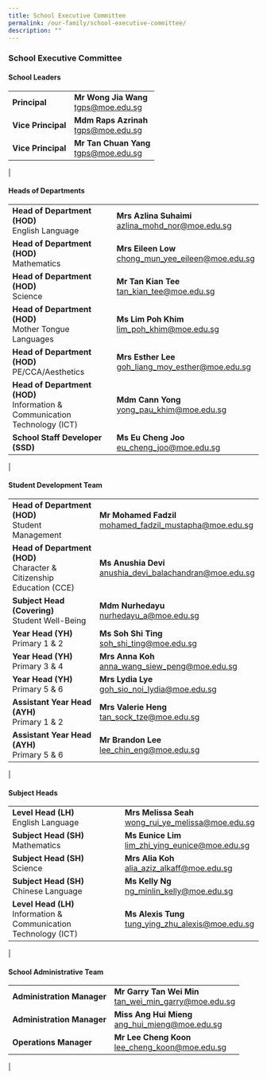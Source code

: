 ```yaml
---
title: School Executive Committee
permalink: /our-family/school-executive-committee/
description: ""
---
```

### **School Executive Committee**
#### **School Leaders**

|  |  |
|---|---|
| **Principal**  | **Mr Wong Jia Wang**<br>[tgps@moe.edu.sg](mailto:tgps@moe.edu.sg) |
| **Vice Principal**   | **Mdm Raps Azrinah**<br>[tgps@moe.edu.sg](mailto:tgps@moe.edu.sg)  |
| **Vice Principal**  | **Mr Tan Chuan Yang**<br>[tgps@moe.edu.sg](mailto:tgps@moe.edu.sg)  |
|

#### **Heads of Departments**

|  |  |
|---|---|
| **Head of Department (HOD)**<br>English Language | **Mrs Azlina Suhaimi**<br>[azlina_mohd_nor@moe.edu.sg](azlina_mohd_nor@moe.edu.sg) |
| **Head of Department (HOD)**<br>Mathematics | **Mrs Eileen Low**<br>[chong_mun_yee_eileen@moe.edu.sg](chong_mun_yee_eileen@moe.edu.sg) |
| **Head of Department (HOD)**<br>Science | **Mr Tan Kian Tee**<br>[tan_kian_tee@moe.edu.sg](tan_kian_tee@moe.edu.sg) |
| **Head of Department (HOD)**<br>Mother Tongue Languages | **Ms Lim Poh Khim**<br>[lim_poh_khim@moe.edu.sg](lim_poh_khim@moe.edu.sg) |
| **Head of Department (HOD)**<br>PE/CCA/Aesthetics | **Mrs Esther Lee**<br>[goh_liang_moy_esther@moe.edu.sg](goh_liang_moy_esther@moe.edu.sg) |
| **Head of Department (HOD)**<br>Information & Communication Technology (ICT) | **Mdm Cann Yong**<br>[yong_pau_khim@moe.edu.sg](yong_pau_khim@moe.edu.sg) |
| **School Staff Developer (SSD)** | **Ms Eu Cheng Joo**<br>[eu_cheng_joo@moe.edu.sg](eu_cheng_joo@moe.edu.sg) |
|

#### **Student Development Team**

|  |  |
|---|---|
| **Head of Department (HOD)**<br>Student Management | **Mr Mohamed Fadzil**<br>[mohamed_fadzil_mustapha@moe.edu.sg](mohamed_fadzil_mustapha@moe.edu.sg) |
| **Head of Department (HOD)**<br>Character & Citizenship Education (CCE) | **Ms Anushia Devi**<br>[anushia_devi_balachandran@moe.edu.sg](anushia_devi_balachandran@moe.edu.sg) |
| **Subject Head (Covering)**<br>Student Well-Being | **Mdm Nurhedayu**<br>[nurhedayu_a@moe.edu.sg](nurhedayu_a@moe.edu.sg) |
| **Year Head (YH)**<br>Primary 1 & 2 | **Ms Soh Shi Ting**<br>[soh_shi_ting@moe.edu.sg](soh_shi_ting@moe.edu.sg) |
| **Year Head (YH)**<br>Primary 3 & 4 | **Mrs Anna Koh**<br>[anna_wang_siew_peng@moe.edu.sg](anna_wang_siew_peng@moe.edu.sg) |
| **Year Head (YH)**<br>Primary 5 & 6 | **Mrs Lydia Lye**<br>[goh_sio_noi_lydia@moe.edu.sg](goh_sio_noi_lydia@moe.edu.sg) |
| **Assistant Year Head (AYH)**<br>Primary 1 & 2 | **Mrs Valerie Heng**<br>[tan_sock_tze@moe.edu.sg](tan_sock_tze@moe.edu.sg) |
| **Assistant Year Head (AYH)**<br>Primary 5 & 6 | **Mr Brandon Lee**<br>[lee_chin_eng@moe.edu.sg](lee_chin_eng@moe.edu.sg) |
|

#### **Subject Heads**

|  |  |
|---|---|
| **Level Head (LH)**<br>English Language | **Mrs Melissa Seah**<br>[wong_rui_ye_melissa@moe.edu.sg]() |
| **Subject Head (SH)**<br>Mathematics | **Ms Eunice Lim**<br>[lim_zhi_ying_eunice@moe.edu.sg]() |
| **Subject Head (SH)**<br>Science | **Mrs Alia Koh**<br>[alia_aziz_alkaff@moe.edu.sg]() |
| **Subject Head (SH)**<br>Chinese Language | **Ms Kelly Ng**<br>[ng_minlin_kelly@moe.edu.sg]() |
| **Level Head (LH)**<br>Information & Communication Technology (ICT) | **Ms Alexis Tung**<br>[tung_ying_zhu_alexis@moe.edu.sg]() |
|

#### **School Administrative Team**

|  |  |
|---|---|
| **Administration Manager** | **Mr Garry Tan Wei Min**<br>[tan_wei_min_garry@moe.edu.sg]() |
| **Administration Manager** | **Miss Ang Hui Mieng**<br>[ang_hui_mieng@moe.edu.sg]() |
| **Operations Manager** | **Mr Lee Cheng Koon**<br>[lee_cheng_koon@moe.edu.sg]() |
|